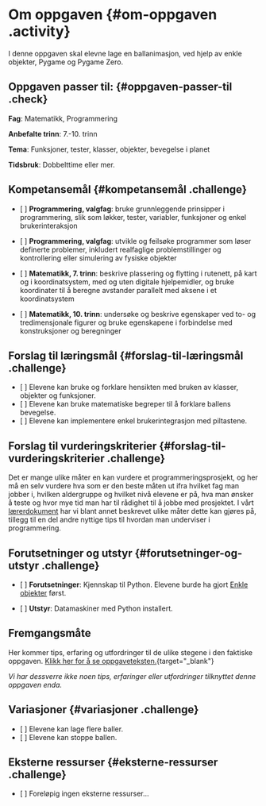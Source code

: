 # Om oppgaven {#om-oppgaven .activity}

I denne oppgaven skal elevne lage en ballanimasjon, ved hjelp av enkle
objekter, Pygame og Pygame Zero.

## Oppgaven passer til: {#oppgaven-passer-til .check}

**Fag**: Matematikk, Programmering

**Anbefalte trinn**: 7.-10. trinn

**Tema**: Funksjoner, tester, klasser, objekter, bevegelse i planet

**Tidsbruk**: Dobbelttime eller mer.

## Kompetansemål {#kompetansemål .challenge}

-   \[ \] **Programmering, valgfag**: bruke grunnleggende prinsipper i
    programmering, slik som løkker, tester, variabler, funksjoner og
    enkel brukerinteraksjon

-   \[ \] **Programmering, valgfag**: utvikle og feilsøke programmer som
    løser definerte problemer, inkludert realfaglige problemstillinger
    og kontrollering eller simulering av fysiske objekter

-   \[ \] **Matematikk, 7. trinn**: beskrive plassering og flytting i
    rutenett, på kart og i koordinatsystem, med og uten digitale
    hjelpemidler, og bruke koordinater til å beregne avstander parallelt
    med aksene i et koordinatsystem

-   \[ \] **Matematikk, 10. trinn**: undersøke og beskrive egenskaper
    ved to- og tredimensjonale figurer og bruke egenskapene i
    forbindelse med konstruksjoner og beregninger

## Forslag til læringsmål {#forslag-til-læringsmål .challenge}

-   \[ \] Elevene kan bruke og forklare hensikten med bruken av klasser,
    objekter og funksjoner.
-   \[ \] Elevene kan bruke matematiske begreper til å forklare ballens
    bevegelse.
-   \[ \] Elevene kan implementere enkel brukerintegrasjon med
    piltastene.

## Forslag til vurderingskriterier {#forslag-til-vurderingskriterier .challenge}

Det er mange ulike måter en kan vurdere et programmeringsprosjekt, og
her må en selv vurdere hva som er den beste måten ut ifra hvilket fag
man jobber i, hvilken aldergruppe og hvilket nivå elevene er på, hva man
ønsker å teste og hvor mye tid man har til rådighet til å jobbe med
prosjektet. I vårt
[lærerdokument](../../pages/hvordan_bruke_lærerveiledning.html) har vi
blant annet beskrevet ulike måter dette kan gjøres på, tillegg til en
del andre nyttige tips til hvordan man underviser i programmering.

## Forutsetninger og utstyr {#forutsetninger-og-utstyr .challenge}

-   \[ \] **Forutsetninger**: Kjennskap til Python. Elevene burde ha
    gjort [Enkle objekter](../enkle_objekter/enkle_objekter.html) først.

-   \[ \] **Utstyr**: Datamaskiner med Python installert.

## Fremgangsmåte

Her kommer tips, erfaring og utfordringer til de ulike stegene i den
faktiske oppgaven. [Klikk her for å se
oppgaveteksten.](../sprettball/sprettball.html){target="_blank"}

*Vi har dessverre ikke noen tips, erfaringer eller utfordringer
tilknyttet denne oppgaven enda.*

## Variasjoner {#variasjoner .challenge}

-   \[ \] Elevene kan lage flere baller.
-   \[ \] Elevene kan stoppe ballen.

## Eksterne ressurser {#eksterne-ressurser .challenge}

-   \[ \] Foreløpig ingen eksterne ressurser...

